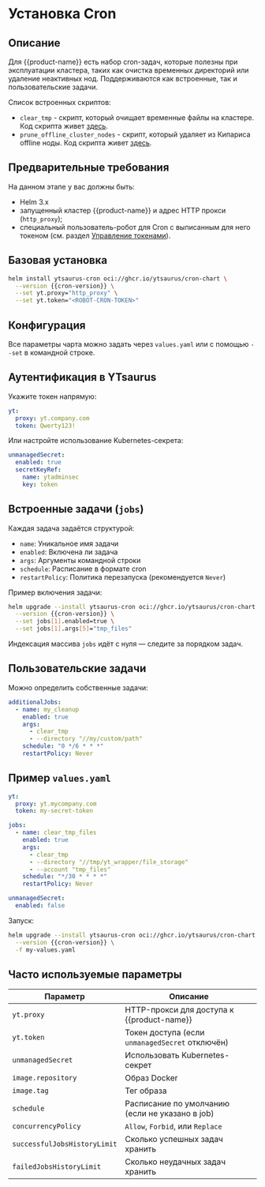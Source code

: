 # Установка Cron

## Описание

Для {{product-name}} есть набор cron-задач, которые полезны при эксплуатации кластера, таких как очистка временных директорий или удаление неактивных нод. Поддерживаются как встроенные, так и пользовательские задачи.

Список встроенных скриптов:

* `clear_tmp` - скрипт, который очищает временные файлы на кластере. Код скрипта живет [здесь](https://github.com/ytsaurus/ytsaurus/tree/main/yt/cron/clear_tmp).
* `prune_offline_cluster_nodes` - скрипт, который удаляет из Кипариса offline ноды. Код скрипта живет [здесь](https://github.com/ytsaurus/ytsaurus/blob/main/yt/cron/prune_offline_cluster_nodes).

## Предварительные требования

На данном этапе у вас должны быть:

* Helm 3.x
* запущенный кластер {{product-name}} и адрес HTTP прокси (`http_proxy`);
* специальный пользователь-робот для Cron с выписанным для него токеном (см. раздел [Управление токенами](../../user-guide/storage/auth.md#token-management)).

## Базовая установка

```bash
helm install ytsaurus-cron oci://ghcr.io/ytsaurus/cron-chart \
  --version {{cron-version}} \
  --set yt.proxy="http_proxy" \
  --set yt.token="<ROBOT-CRON-TOKEN>"
```

## Конфигурация

Все параметры чарта можно задать через `values.yaml` или с помощью `--set` в командной строке.

## Аутентификация в YTsaurus

Укажите токен напрямую:

```yaml
yt:
  proxy: yt.company.com
  token: Qwerty123!
```

Или настройте использование Kubernetes-секрета:

```yaml
unmanagedSecret:
  enabled: true
  secretKeyRef:
    name: ytadminsec
    key: token
```

## Встроенные задачи (`jobs`)

Каждая задача задаётся структурой:
- `name`: Уникальное имя задачи
- `enabled`: Включена ли задача
- `args`: Аргументы командной строки
- `schedule`: Расписание в формате cron
- `restartPolicy`: Политика перезапуска (рекомендуется `Never`)

Пример включения задачи:

```bash
helm upgrade --install ytsaurus-cron oci://ghcr.io/ytsaurus/cron-chart \
  --version {{cron-version}} \
  --set jobs[1].enabled=true \
  --set jobs[1].args[5]="tmp_files"
```

Индексация массива `jobs` идёт с нуля — следите за порядком задач.

## Пользовательские задачи

Можно определить собственные задачи:

```yaml
additionalJobs:
  - name: my_cleanup
    enabled: true
    args:
      - clear_tmp
      - --directory "//my/custom/path"
    schedule: "0 */6 * * *"
    restartPolicy: Never
```

## Пример `values.yaml`

```yaml
yt:
  proxy: yt.mycompany.com
  token: my-secret-token

jobs:
  - name: clear_tmp_files
    enabled: true
    args:
      - clear_tmp
      - --directory "//tmp/yt_wrapper/file_storage"
      - --account "tmp_files"
    schedule: "*/30 * * * *"
    restartPolicy: Never

unmanagedSecret:
  enabled: false
```

Запуск:

```bash
helm upgrade --install ytsaurus-cron oci://ghcr.io/ytsaurus/cron-chart \
  --version {{cron-version}} \
  -f my-values.yaml
```

## Часто используемые параметры

| Параметр                      | Описание                                         |
|------------------------------|--------------------------------------------------|
| `yt.proxy`                   | HTTP-прокси для доступа к {{product-name}}       |
| `yt.token`                   | Токен доступа (если `unmanagedSecret` отключён)  |
| `unmanagedSecret`            | Использовать Kubernetes-секрет                   |
| `image.repository`           | Образ Docker                                     |
| `image.tag`                  | Тег образа                                       |
| `schedule`                   | Расписание по умолчанию (если не указано в job)  |
| `concurrencyPolicy`          | `Allow`, `Forbid`, или `Replace`                 |
| `successfulJobsHistoryLimit`| Сколько успешных задач хранить                    |
| `failedJobsHistoryLimit`    | Сколько неудачных задач хранить                   |

